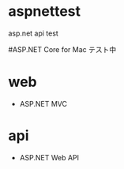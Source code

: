 # aspnettest
asp.net api test

#ASP.NET Core for Mac テスト中

# web
  * ASP.NET MVC

# api
  * ASP.NET Web API
